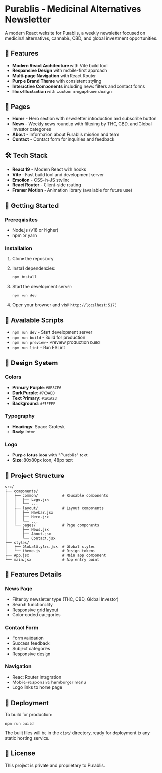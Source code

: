 # Purablis - Medicinal Alternatives Newsletter

A modern React website for Purablis, a weekly newsletter focused on medicinal alternatives, cannabis, CBD, and global investment opportunities.

## 🚀 Features

- **Modern React Architecture** with Vite build tool
- **Responsive Design** with mobile-first approach
- **Multi-page Navigation** with React Router
- **Purple Brand Theme** with consistent styling
- **Interactive Components** including news filters and contact forms
- **Hero Illustration** with custom megaphone design

## 📱 Pages

- **Home** - Hero section with newsletter introduction and subscribe button
- **News** - Weekly news roundup with filtering by THC, CBD, and Global Investor categories
- **About** - Information about Purablis mission and team
- **Contact** - Contact form for inquiries and feedback

## 🛠 Tech Stack

- **React 19** - Modern React with hooks
- **Vite** - Fast build tool and development server
- **Emotion** - CSS-in-JS styling
- **React Router** - Client-side routing
- **Framer Motion** - Animation library (available for future use)

## 🚀 Getting Started

### Prerequisites
- Node.js (v18 or higher)
- npm or yarn

### Installation

1. Clone the repository
2. Install dependencies:
   ```bash
   npm install
   ```

3. Start the development server:
   ```bash
   npm run dev
   ```

4. Open your browser and visit `http://localhost:5173`

## 📜 Available Scripts

- `npm run dev` - Start development server
- `npm run build` - Build for production
- `npm run preview` - Preview production build
- `npm run lint` - Run ESLint

## 🎨 Design System

### Colors
- **Primary Purple**: `#8B5CF6`
- **Dark Purple**: `#7C3AED`
- **Text Primary**: `#191A23`
- **Background**: `#FFFFFF`

### Typography
- **Headings**: Space Grotesk
- **Body**: Inter

### Logo
- **Purple lotus icon** with "Purablis" text
- **Size**: 80x80px icon, 48px text

## 📁 Project Structure

```
src/
├── components/
│   ├── common/           # Reusable components
│   │   ├── Logo.jsx
│   │   └── ...
│   ├── layout/           # Layout components
│   │   ├── Navbar.jsx
│   │   ├── Hero.jsx
│   │   └── ...
│   └── pages/            # Page components
│       ├── News.jsx
│       ├── About.jsx
│       └── Contact.jsx
├── styles/
│   ├── GlobalStyles.jsx  # Global styles
│   └── theme.js          # Design tokens
├── App.jsx               # Main app component
└── main.jsx              # App entry point
```

## 🌟 Features Details

### News Page
- Filter by newsletter type (THC, CBD, Global Investor)
- Search functionality
- Responsive grid layout
- Color-coded categories

### Contact Form
- Form validation
- Success feedback
- Subject categories
- Responsive design

### Navigation
- React Router integration
- Mobile-responsive hamburger menu
- Logo links to home page

## 🚢 Deployment

To build for production:

```bash
npm run build
```

The built files will be in the `dist/` directory, ready for deployment to any static hosting service.

## 📄 License

This project is private and proprietary to Purablis.